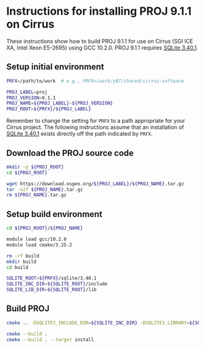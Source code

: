 Instructions for installing PROJ 9.1.1 on Cirrus
================================================

These instructions show how to build PROJ 9.1.1 for use on Cirrus (SGI ICE XA, Intel Xeon E5-2695)
using GCC 10.2.0. PROJ 9.1.1 requires [SQLite 3.40.1](https://github.com/hpc-uk/build-instructions/tree/main/libs/sqlite).


Setup initial environment
-------------------------

```bash
PRFX=/path/to/work  # e.g., PRFX=/work/y07/shared/cirrus-software

PROJ_LABEL=proj
PROJ_VERSION=9.1.1
PROJ_NAME=${PROJ_LABEL}-${PROJ_VERSION}
PROJ_ROOT=${PRFX}/${PROJ_LABEL}
```

Remember to change the setting for `PRFX` to a path appropriate for your Cirrus project.
The following instructions assume that an installation of [SQLite 3.40.1](https://github.com/hpc-uk/build-instructions/blob/main/libs/sqlite/build_sqlite_3.40.1_cirrus_gcc10.md) exists directly
off the path indicated by `PRFX`.


Download the PROJ source code
-----------------------------

```bash
mkdir -p ${PROJ_ROOT}
cd ${PROJ_ROOT}

wget https://download.osgeo.org/${PROJ_LABEL}/${PROJ_NAME}.tar.gz
tar -xzf ${PROJ_NAME}.tar.gz
rm ${PROJ_NAME}.tar.gz
```


Setup build environment
-----------------------

```bash
cd ${PROJ_ROOT}/${PROJ_NAME}

module load gcc/10.2.0
module load cmake/3.25.2

rm -rf build
mkdir build
cd build

SQLITE_ROOT=${PRFX}/sqlite/3.40.1
SQLITE_INC_DIR=${SQLITE_ROOT}/include
SQLITE_LIB_DIR=${SQLITE_ROOT}/lib
```


Build PROJ
----------

```bash
cmake .. -DSQLITE3_INCLUDE_DIR=${SQLITE_INC_DIR} -DSQLITE3_LIBRARY=${SQLITE_LIB_DIR}/libsqlite3.so -DCMAKE_INSTALL_PREFIX=${PROJ_ROOT}/${PROJ_VERSION}

cmake --build .
cmake --build . --target install
```
